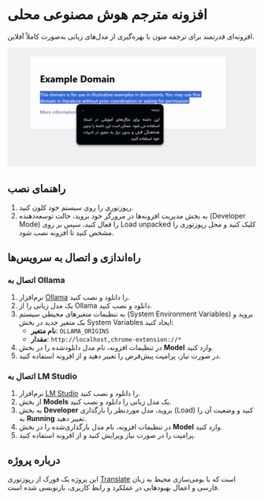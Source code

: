 # افزونه مترجم هوش مصنوعی محلی

افزونه‌ای قدرتمند برای ترجمه متون با بهره‌گیری از مدل‌های زبانی به‌صورت کاملاً آفلاین.

![پوستر افزونه ](poster.png)

## راهنمای نصب

1. رپوزتوری را روی سیستم خود کلون کنید.
2. به بخش مدیریت افزونه‌ها در مرورگر خود بروید، حالت توسعه‌دهنده (Developer Mode) را فعال کنید، سپس بر روی Load unpacked کلیک کنید و محل رپوزتوری را مشخص کنید تا افزونه نصب شود.

## راه‌اندازی و اتصال به سرویس‌ها

### اتصال به Ollama

1. نرم‌افزار [Ollama](https://ollama.ai) را دانلود و نصب کنید.
2. یک مدل زبانی را از Ollama دانلود و نصب کنید.
3. به تنظیمات متغیرهای محیطی سیستم (System Environment Variables) بروید و یک متغیر جدید در بخش System Variables ایجاد کنید:
   - **نام متغیر**: `OLLAMA_ORIGINS`
   - **مقدار**: `http://localhost,chrome-extension://*`
4. در تنظیمات افزونه، نام مدل دانلودشده را در بخش **Model** وارد کنید.
5. در صورت نیاز، پرامپت پیش‌فرض را تغییر دهید و از افزونه استفاده کنید.

### اتصال به LM Studio

1. نرم‌افزار [LM Studio](https://lmstudio.ai) را دانلود و نصب کنید.
2. از بخش **Models** یک مدل زبانی را دانلود و نصب کنید.
3. به بخش **Developer** بروید، مدل موردنظر را بارگذاری (Load) کنید و وضعیت آن را به **Running** تغییر دهید.
4. در تنظیمات افزونه، نام مدل بارگذاری‌شده را در بخش **Model** وارد کنید.
5. پرامپت را در صورت نیاز ویرایش کنید و از افزونه استفاده کنید.

## درباره پروژه

این پروژه یک فورک از رپوزتوری [Translate](https://github.com/djosix/Translate) است که با بومی‌سازی محیط به زبان فارسی و اعمال بهبودهایی در عملکرد و رابط کاربری، بازنویسی شده است.

